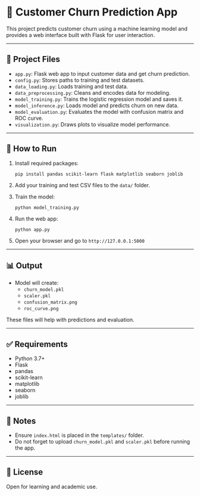 # 🧠 Customer Churn Prediction App

This project predicts customer churn using a machine learning model and provides a web interface built with Flask for user interaction.

---

## 📁 Project Files

- `app.py`: Flask web app to input customer data and get churn prediction.
- `config.py`: Stores paths to training and test datasets.
- `data_loading.py`: Loads training and test data.
- `data_preprocessing.py`: Cleans and encodes data for modeling.
- `model_training.py`: Trains the logistic regression model and saves it.
- `model_inference.py`: Loads model and predicts churn on new data.
- `model_evaluation.py`: Evaluates the model with confusion matrix and ROC curve.
- `visualization.py`: Draws plots to visualize model performance.

---

## 🚀 How to Run

1. Install required packages:
   ```
   pip install pandas scikit-learn flask matplotlib seaborn joblib
   ```

2. Add your training and test CSV files to the `data/` folder.

3. Train the model:
   ```
   python model_training.py
   ```

4. Run the web app:
   ```
   python app.py
   ```

5. Open your browser and go to `http://127.0.0.1:5000`

---

## 📊 Output

- Model will create:
  - `churn_model.pkl`
  - `scaler.pkl`
  - `confusion_matrix.png`
  - `roc_curve.png`

These files will help with predictions and evaluation.

---

## ✅ Requirements

- Python 3.7+
- Flask
- pandas
- scikit-learn
- matplotlib
- seaborn
- joblib

---

## 📌 Notes

- Ensure `index.html` is placed in the `templates/` folder.
- Do not forget to upload `churn_model.pkl` and `scaler.pkl` before running the app.

---

## 📃 License

Open for learning and academic use.
